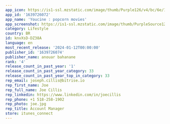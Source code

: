 ```yaml
---
app_icon: https://is1-ssl.mzstatic.com/image/thumb/Purple126/v4/bc/6e/19/bc6e19c4-1185-f1f7-f2a5-83c1cb361d0e/AppIcon-0-0-1x_U007emarketing-0-10-0-85-220.png/1024x1024bb.png
app_id: '1639726072'
app_name: 'Youcine : popcorn movies'
app_screenshot: https://is1-ssl.mzstatic.com/image/thumb/PurpleSource122/v4/43/07/c4/4307c4d6-7baf-2471-5f1d-1342756d2304/715a1777-aa01-4d34-b7d8-3b33f9d2877d_Apple_iPhone_11_Pro_Max_Screenshot_0.png/1242x2688bb.png
category: Lifestyle
country: BR
id: knvXsD-DZ38A
language: en
most_recent_release: '2024-01-12T00:00:00'
publisher_id: '1639726074'
publisher_name: anouar bahanane
rank: '4'
release_count_in_past_year: '1'
release_count_in_past_year_category: 33
release_count_in_past_year_top_in_category: 33
rep_email: joseph.cillis@bitrise.io
rep_first_name: Joe
rep_full_name: Joe Cillis
rep_linkedin: https://www.linkedin.com/in/joecillis
rep_phone: +1 518-258-1902
rep_photo: joe.jpg
rep_title: Account Manager
store: itunes_connect
---
```

